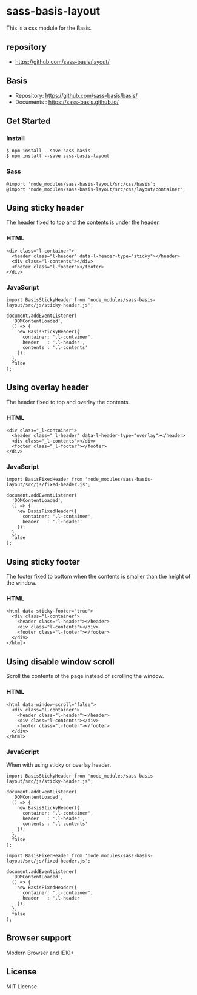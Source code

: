 # sass-basis-layout
This is a css module for the Basis.

## repository
* https://github.com/sass-basis/layout/

## Basis
* Repository: https://github.com/sass-basis/basis/
* Documents : https://sass-basis.github.io/

## Get Started
### Install
```
$ npm install --save sass-basis
$ npm install --save sass-basis-layout
```

### Sass
```
@import 'node_modules/sass-basis-layout/src/css/basis';
@import 'node_modules/sass-basis-layout/src/css/layout/container';
```

## Using sticky header

The header fixed to top and the contents is under the header.

### HTML
```
<div class="l-container">
  <header class="l-header" data-l-header-type="sticky"></header>
  <div class="l-contents"></div>
  <footer class="l-footer"></footer>
</div>
```

### JavaScript
```
import BasisStickyHeader from 'node_modules/sass-basis-layout/src/js/sticky-header.js';

document.addEventListener(
  'DOMContentLoaded',
  () => {
    new BasisStickyHeader({
      container: '.l-container',
      header   : '.l-header',
      contents : '.l-contents'
    });
  },
  false
);
```

## Using overlay header

The header fixed to top and overlay the contents.

### HTML
```
<div class="_l-container">
  <header class="_l-header" data-l-header-type="overlay"></header>
  <div class="_l-contents"></div>
  <footer class="_l-footer"></footer>
</div>
```

### JavaScript
```
import BasisFixedHeader from 'node_modules/sass-basis-layout/src/js/fixed-header.js';

document.addEventListener(
  'DOMContentLoaded',
  () => {
    new BasisFixedHeader({
      container: '.l-container',
      header   : '.l-header'
    });
  },
  false
);
```

## Using sticky footer

The footer fixed to bottom when the contents is smaller than the height of the window.

### HTML
```
<html data-sticky-footer="true">
  <div class="l-container">
    <header class="l-header"></header>
    <div class="l-contents"></div>
    <footer class="l-footer"></footer>
  </div>
</html>
```

## Using disable window scroll

Scroll the contents of the page instead of scrolling the window.

### HTML
```
<html data-window-scroll="false">
  <div class="l-container">
    <header class="l-header"></header>
    <div class="l-contents"></div>
    <footer class="l-footer"></footer>
  </div>
</html>
```

### JavaScript

When with using sticky or overlay header.

```
import BasisStickyHeader from 'node_modules/sass-basis-layout/src/js/sticky-header.js';

document.addEventListener(
  'DOMContentLoaded',
  () => {
    new BasisStickyHeader({
      container: '.l-container',
      header   : '.l-header',
      contents : '.l-contents'
    });
  },
  false
);

import BasisFixedHeader from 'node_modules/sass-basis-layout/src/js/fixed-header.js';

document.addEventListener(
  'DOMContentLoaded',
  () => {
    new BasisFixedHeader({
      container: '.l-container',
      header   : '.l-header'
    });
  },
  false
);
```

## Browser support
Modern Browser and IE10+

## License
MIT License
